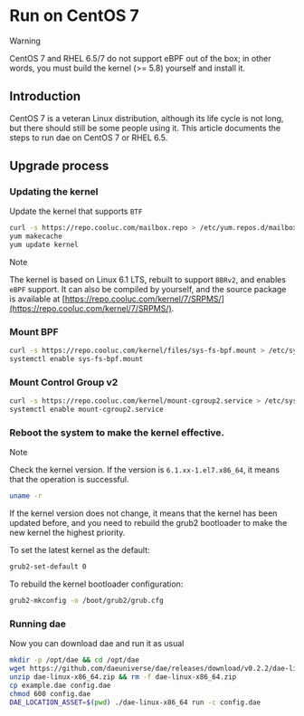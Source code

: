 # Run on CentOS 7

> [!WARNING]
> CentOS 7 and RHEL 6.5/7 do not support eBPF out of the box; in other words, you must build the kernel (>= 5.8) yourself and install it.

## Introduction

CentOS 7 is a veteran Linux distribution, although its life cycle is not long, but there should still be some people using it. This article documents the steps to run dae on CentOS 7 or RHEL 6.5.

## Upgrade process

### Updating the kernel

Update the kernel that supports `BTF`

```bash
curl -s https://repo.cooluc.com/mailbox.repo > /etc/yum.repos.d/mailbox.repo
yum makecache
yum update kernel
```

> [!NOTE]
> The kernel is based on Linux 6.1 LTS, rebuilt to support `BBRv2`, and enables `eBPF` support. It can also be compiled by yourself, and the source package is available at [https://repo.cooluc.com/kernel/7/SRPMS/](https://repo.cooluc.com/kernel/7/SRPMS/).

### Mount BPF

```bash
curl -s https://repo.cooluc.com/kernel/files/sys-fs-bpf.mount > /etc/systemd/system/sys-fs-bpf.mount
systemctl enable sys-fs-bpf.mount
```

### Mount Control Group v2

```bash
curl -s https://repo.cooluc.com/kernel/mount-cgroup2.service > /etc/systemd/system/mount-cgroup2.service
systemctl enable mount-cgroup2.service
```

### Reboot the system to make the kernel effective.

> [!NOTE]
> Check the kernel version. If the version is `6.1.xx-1.el7.x86_64`, it means that the operation is successful.

```bash
uname -r
```

If the kernel version does not change, it means that the kernel has been updated before, and you need to rebuild the grub2 bootloader to make the new kernel the highest priority.

To set the latest kernel as the default:

```bash
grub2-set-default 0
```

To rebuild the kernel bootloader configuration:

```bash
grub2-mkconfig -o /boot/grub2/grub.cfg
```

### Running dae

Now you can download dae and run it as usual

```bash
mkdir -p /opt/dae && cd /opt/dae
wget https://github.com/daeuniverse/dae/releases/download/v0.2.2/dae-linux-x86_64.zip
unzip dae-linux-x86_64.zip && rm -f dae-linux-x86_64.zip
cp example.dae config.dae
chmod 600 config.dae
DAE_LOCATION_ASSET=$(pwd) ./dae-linux-x86_64 run -c config.dae
```
